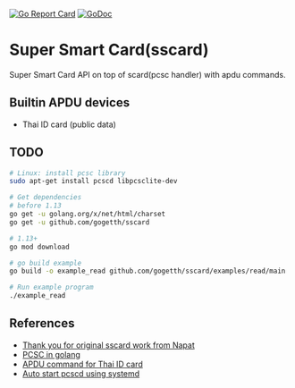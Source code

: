 [![Go Report Card](https://goreportcard.com/badge/github.com/gogetth/sscard)](https://goreportcard.com/report/github.com/gogetth/sscard)
[![GoDoc](https://godoc.org/github.com/gogetth/sscard?status.svg)](https://godoc.org/github.com/gogetth/sscard)

# Super Smart Card(sscard)

Super Smart Card API on top of scard(pcsc handler) with apdu commands.

## Builtin APDU devices

- Thai ID card (public data)

## TODO

``` bash
# Linux: install pcsc library
sudo apt-get install pcscd libpcsclite-dev

# Get dependencies
# before 1.13
go get -u golang.org/x/net/html/charset
go get -u github.com/gogetth/sscard

# 1.13+
go mod download

# go build example
go build -o example_read github.com/gogetth/sscard/examples/read/main

# Run example program
./example_read
```

## References

- [Thank you for original sscard work from Napat](https://github.com/Napat/sscard)
- [PCSC in golang](https://ludovicrousseau.blogspot.fr/2016/09/pcsc-sample-in-go.html)
- [APDU command for Thai ID card](https://github.com/Napat/ThaiNationalIDCard/blob/master/APDU.md)
- [Auto start pcscd using systemd](https://ludovicrousseau.blogspot.com/2011/11/pcscd-auto-start-using-systemd.html)

